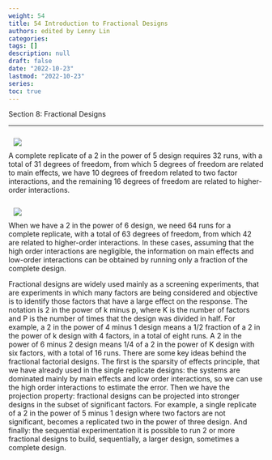 ```yaml
---
weight: 54
title: 54 Introduction to Fractional Designs
authors: edited by Lenny Lin
categories: 
tags: []
description: null
draft: false
date: "2022-10-23"
lastmod: "2022-10-23"
series: 
toc: true
---
```

Section 8: Fractional Designs

<!--more-->
---
<div class = "row">
  <div class= "column_right" style="width:540px; height: auto">
  <img src = "/docs/images/Screenshot 2022-10-23 220931.png" HSPACE="10" VSPACE="10"/>  
</div>
A complete replicate of a 2 in the power of 5 design requires 32 runs, with a total of 31 degrees of freedom, from which 5 degrees of freedom are related to main effects, we have 10 degrees of freedom related to two factor interactions, and the remaining 16 degrees of freedom are related to higher-order interactions.  
</div>  

<br>
<div class = "row">
  <div class= "column_right" style="width:540px; height: auto">
  <img src = "/docs/images/Screenshot 2022-10-23 221506.png" HSPACE="10" VSPACE="10"/>  
</div>
When we have a 2 in the power of 6 design, we need 64 runs for a complete replicate, with a total of 63 degrees of freedom, from which 42 are related to higher-order interactions. In these cases, assuming that the high order interactions are negligible, the information on main effects and low-order interactions can be obtained by running only a fraction of the complete design.
</div> 



Fractional designs are widely used mainly as a screening experiments, that are experiments in which many factors are being considered and objective is to identify those factors that have a large effect on the response. The notation is 2 in the power of k minus p, where K is the number of factors and P is the number of times that the design was divided in half. For example, a 2 in the power of 4 minus 1 design means a 1/2 fraction of a 2 in the power of k design with 4 factors, in a total of eight runs. A 2 in the power of 6 minus 2 design means 1/4 of a 2 in the power of K design with six factors, with a total of 16 runs. There are some key ideas behind the fractional factorial designs. The first is the sparsity of effects principle, that we have already used in the single replicate designs: the systems are dominated mainly by main effects and low order interactions, so we can use the high order interactions to estimate the error. Then we have the projection property: fractional designs can be projected into stronger designs in the subset of significant factors. For example, a single replicate of a 2 in the power of 5 minus 1 design where two factors are not significant, becomes a replicated two in the power of three design. And finally: the sequential experimentation it is possible to run 2 or more fractional designs to build, sequentially, a larger design, sometimes a complete design.  
